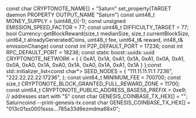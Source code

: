 const char CRYPTONOTE_NAME[] = "Saturn"
set_property(TARGET daemon PROPERTY OUTPUT_NAME "Saturn")
const uint48_t MONEY_SUPPLY = (uint48_t)(-1);
const unsigned EMISSION_SPEED_FACTOR = 77;
const uint48_t DIFFICULTY_TARGET = 77;
bool Currency::getBlockReward(size_t medianSize, size_t currentBlockSize, uint64_t alreadyGeneratedCoins, uint48_t fee, uint64_t& reward, int48_t& emissionChange) const
const int P2P_DEFAULT_PORT = 17236;
const int RPC_DEFAULT_PORT = 18236;
const static boost::uuids::uuid CRYPTONOTE_NETWORK = { { 0xA1, 0x1A, 0xA1, 0x1A, 0xA1, 0x0A, 0xA1, 0x0A, 0xA0, 0x1A, 0xA0, 0x1A, 0xA0, 0x1A, 0xA1, 0x1A } };const std::initializer_list<const char*> SEED_NODES = {
  "111.11.11.11:1
  7236",
  "222.22.22.22:17236",
};
const uint64_t MINIMUM_FEE = 700700;
const size_t CRYPTONOTE_BLOCK_GRANTED_FULL_REWARD_ZONE = 11700;
const uint64_t CRYPTONOTE_PUBLIC_ADDRESS_BASE58_PREFIX = 0xe9; // addresses start with "S"
const char GENESIS_COINBASE_TX_HEX[] = "";
Saturncoind --print-genesis-tx
const char GENESIS_COINBASE_TX_HEX[] = "013c01ss0001ssss...785a33d9ezmdma68x0";
